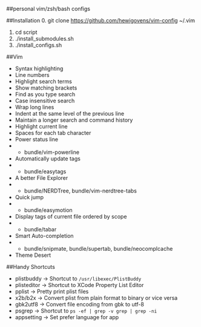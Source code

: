 ##personal vim/zsh/bash configs


##Installation
0. git clone https://github.com/hewigovens/vim-config ~/.vim
1. cd script
1. ./install_submodules.sh
2. ./install_configs.sh

##Vim
* Syntax highlighting
* Line numbers
* Highlight search terms
* Show matching brackets
* Find as you type search
* Case insensitive search
* Wrap long lines
* Indent at the same level of the previous line
* Maintain a longer search and command history
* Highlight current line
* Spaces for each tab character
* Power status line
* - bundle/vim-powerline
* Automatically update tags 
* - bundle/easytags 
* A better File Explorer
* - bundle/NERDTree, bundle/vim-nerdtree-tabs
* Quick jump 
* - bundle/easymotion
* Display tags of current file ordered by scope
* - bundle/tabar
* Smart Auto-completion
* - bundle/snipmate, bundle/supertab, bundle/neocomplcache
* Theme Desert

##Handy Shortcuts

* plistbuddy -> Shortcut to `/usr/libexec/PlistBuddy`
* plisteditor -> Shortcut to XCode Property List Editor
* pplist -> Pretty print plist files
* x2b/b2x -> Convert plist from plain format to binary or vice versa
* gbk2utf8 -> Convert file encoding from gbk to utf-8
* psgrep -> Shortcut to `ps -ef | grep -v grep | grep -ni`
* appsetting -> Set prefer language for app